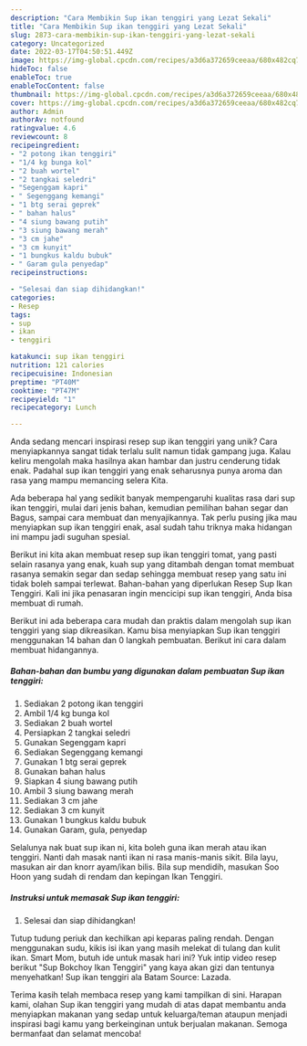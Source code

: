 ```yaml
---
description: "Cara Membikin Sup ikan tenggiri yang Lezat Sekali"
title: "Cara Membikin Sup ikan tenggiri yang Lezat Sekali"
slug: 2873-cara-membikin-sup-ikan-tenggiri-yang-lezat-sekali
category: Uncategorized
date: 2022-03-17T04:50:51.449Z
image: https://img-global.cpcdn.com/recipes/a3d6a372659ceeaa/680x482cq70/sup-ikan-tenggiri-foto-resep-utama.jpg
hideToc: false
enableToc: true
enableTocContent: false
thumbnail: https://img-global.cpcdn.com/recipes/a3d6a372659ceeaa/680x482cq70/sup-ikan-tenggiri-foto-resep-utama.jpg
cover: https://img-global.cpcdn.com/recipes/a3d6a372659ceeaa/680x482cq70/sup-ikan-tenggiri-foto-resep-utama.jpg
author: Admin
authorAv: notfound
ratingvalue: 4.6
reviewcount: 8
recipeingredient:
- "2 potong ikan tenggiri"
- "1/4 kg bunga kol"
- "2 buah wortel"
- "2 tangkai seledri"
- "Segenggam kapri"
- " Segenggang kemangi"
- "1 btg serai geprek"
- " bahan halus"
- "4 siung bawang putih"
- "3 siung bawang merah"
- "3 cm jahe"
- "3 cm kunyit"
- "1 bungkus kaldu bubuk"
- " Garam gula penyedap"
recipeinstructions:

- "Selesai dan siap dihidangkan!"
categories:
- Resep
tags:
- sup
- ikan
- tenggiri

katakunci: sup ikan tenggiri 
nutrition: 121 calories
recipecuisine: Indonesian
preptime: "PT40M"
cooktime: "PT47M"
recipeyield: "1"
recipecategory: Lunch

---
```





Anda sedang mencari inspirasi resep sup ikan tenggiri yang unik? Cara menyiapkannya sangat tidak terlalu sulit namun tidak gampang juga. Kalau keliru mengolah maka hasilnya akan hambar dan justru cenderung tidak enak. Padahal sup ikan tenggiri yang enak seharusnya punya aroma dan rasa yang mampu memancing selera Kita.





Ada beberapa hal yang sedikit banyak mempengaruhi kualitas rasa dari sup ikan tenggiri, mulai dari jenis bahan, kemudian pemilihan bahan segar dan Bagus, sampai cara membuat dan menyajikannya. Tak perlu pusing jika mau menyiapkan sup ikan tenggiri enak,      asal sudah tahu triknya maka hidangan ini mampu jadi suguhan spesial.














Berikut ini kita akan membuat resep sup ikan tenggiri tomat, yang pasti selain rasanya yang enak, kuah sup yang ditambah dengan tomat membuat rasanya semakin segar dan sedap sehingga membuat resep yang satu ini tidak boleh sampai terlewat. Bahan-bahan yang diperlukan Resep Sup Ikan Tenggiri. Kali ini jika penasaran ingin mencicipi sup ikan tenggiri, Anda bisa membuat di rumah.






Berikut ini ada beberapa cara mudah dan praktis dalam mengolah sup ikan tenggiri yang siap dikreasikan. Kamu bisa menyiapkan Sup ikan tenggiri menggunakan 14 bahan dan 0 langkah pembuatan. Berikut ini cara dalam membuat hidangannya.

<!--inarticleads1-->

##### Bahan-bahan dan bumbu yang digunakan dalam pembuatan Sup ikan tenggiri:

1. Sediakan 2 potong ikan tenggiri
1. Ambil 1/4 kg bunga kol
1. Sediakan 2 buah wortel
1. Persiapkan 2 tangkai seledri
1. Gunakan Segenggam kapri
1. Sediakan  Segenggang kemangi
1. Gunakan 1 btg serai geprek
1. Gunakan  bahan halus
1. Siapkan 4 siung bawang putih
1. Ambil 3 siung bawang merah
1. Sediakan 3 cm jahe
1. Sediakan 3 cm kunyit
1. Gunakan 1 bungkus kaldu bubuk
1. Gunakan  Garam, gula, penyedap


Selalunya nak buat sup ikan ni, kita boleh guna ikan merah atau ikan tenggiri. Nanti dah masak nanti ikan ni rasa manis-manis sikit. Bila layu, masukan air dan knorr ayam/ikan bilis. Bila sup mendidih, masukan Soo Hoon yang sudah di rendam dan kepingan Ikan Tenggiri. 

<!--inarticleads2-->

##### Instruksi untuk memasak Sup ikan tenggiri:


1. Selesai dan siap dihidangkan!

Tutup tudung periuk dan kechilkan api keparas paling rendah. Dengan menggunakan sudu, kikis isi ikan yang masih melekat di tulang dan kulit ikan. Smart Mom, butuh ide untuk masak hari ini? Yuk intip video resep berikut &#34;Sup Bokchoy Ikan Tenggiri&#34; yang kaya akan gizi dan tentunya menyehatkan! Sup ikan tenggiri ala Batam Source: Lazada. 

Terima kasih telah membaca resep yang kami tampilkan di sini. Harapan kami, olahan Sup ikan tenggiri yang mudah di atas dapat membantu anda menyiapkan makanan yang sedap untuk keluarga/teman ataupun menjadi inspirasi bagi kamu yang berkeinginan untuk berjualan makanan. Semoga bermanfaat dan selamat mencoba!
